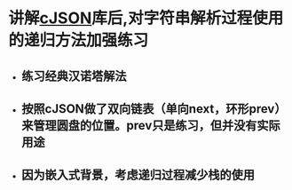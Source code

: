 # 讲解[cJSON](https://github.com/DaveGamble/cJSON)库后,对字符串解析过程使用的递归方法加强练习

* ## 练习经典汉诺塔解法

* ## 按照cJSON做了双向链表（单向next，环形prev）来管理圆盘的位置。prev只是练习，但并没有实际用途

* ## 因为嵌入式背景，考虑递归过程减少栈的使用